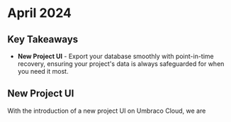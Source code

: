 # April 2024

## Key Takeaways

* **New Project UI** - Export your database smoothly with point-in-time recovery, ensuring your project's data is always safeguarded for when you need it most.

## New Project UI

With the introduction of a new project UI on Umbraco Cloud, we are 
